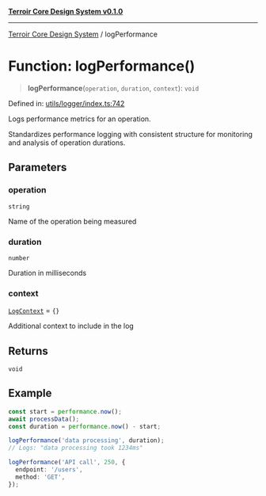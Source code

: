 [**Terroir Core Design System v0.1.0**](../README.md)

---

[Terroir Core Design System](../globals.md) / logPerformance

# Function: logPerformance()

> **logPerformance**(`operation`, `duration`, `context`): `void`

Defined in: [utils/logger/index.ts:742](https://github.com/terroir-ds/core/blob/9691713b8c512b7d2abe808c4f7084bdfab798bf/lib/utils/logger/index.ts#L742)

Logs performance metrics for an operation.

Standardizes performance logging with consistent structure for
monitoring and analysis of operation durations.

## Parameters

### operation

`string`

Name of the operation being measured

### duration

`number`

Duration in milliseconds

### context

[`LogContext`](../interfaces/LogContext.md) = `{}`

Additional context to include in the log

## Returns

`void`

## Example

```typescript
const start = performance.now();
await processData();
const duration = performance.now() - start;

logPerformance('data processing', duration);
// Logs: "data processing took 1234ms"

logPerformance('API call', 250, {
  endpoint: '/users',
  method: 'GET',
});
```
